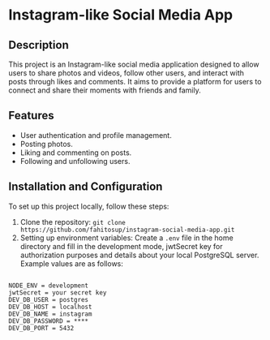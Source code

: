 # Instagram-like Social Media App

## Description
This project is an Instagram-like social media application designed to allow users to share photos and videos, follow other users, and interact with posts through likes and comments. It aims to provide a platform for users to connect and share their moments with friends and family.

## Features
- User authentication and profile management.
- Posting photos.
- Liking and commenting on posts.
- Following and unfollowing users.

## Installation and Configuration
To set up this project locally, follow these steps:
1. Clone the repository:
   `git clone https://github.com/fahitosup/instagram-social-media-app.git`
2. Setting up environment variables:
   Create a `.env` file in the home directory and fill in the development mode, jwtSecret key for authorization purposes and details about your local PostgreSQL server. Example values are as follows:
```

NODE_ENV = development
jwtSecret = your secret key
DEV_DB_USER = postgres
DEV_DB_HOST = localhost
DEV_DB_NAME = instagram
DEV_DB_PASSWORD = ****
DEV_DB_PORT = 5432
```

